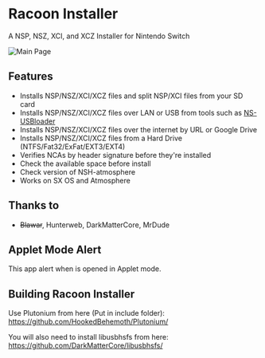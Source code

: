 # Racoon Installer
A NSP, NSZ, XCI, and XCZ Installer for Nintendo Switch

![Main Page](https://imgur.com/EbuJoxJ.jpg)

## Features
- Installs NSP/NSZ/XCI/XCZ files and split NSP/XCI files from your SD card
- Installs NSP/NSZ/XCI/XCZ files over LAN or USB from tools such as [NS-USBloader](https://github.com/developersu/ns-usbloader)
- Installs NSP/NSZ/XCI/XCZ files over the internet by URL or Google Drive
- Installs NSP/NSZ/XCI/XCZ files from a Hard Drive (NTFS/Fat32/ExFat/EXT3/EXT4)
- Verifies NCAs by header signature before they're installed
- Check the available space before install 
- Check version of NSH-atmosphere
- Works on SX OS and Atmosphere


## Thanks to
- ~~Blawar~~, Hunterweb, DarkMatterCore, MrDude

## Applet Mode Alert
This app alert when is opened in Applet mode.

## Building Racoon Installer
Use Plutonium from here (Put in include folder):
https://github.com/HookedBehemoth/Plutonium/

You will also need to install libusbhsfs from here:
https://github.com/DarkMatterCore/libusbhsfs/
